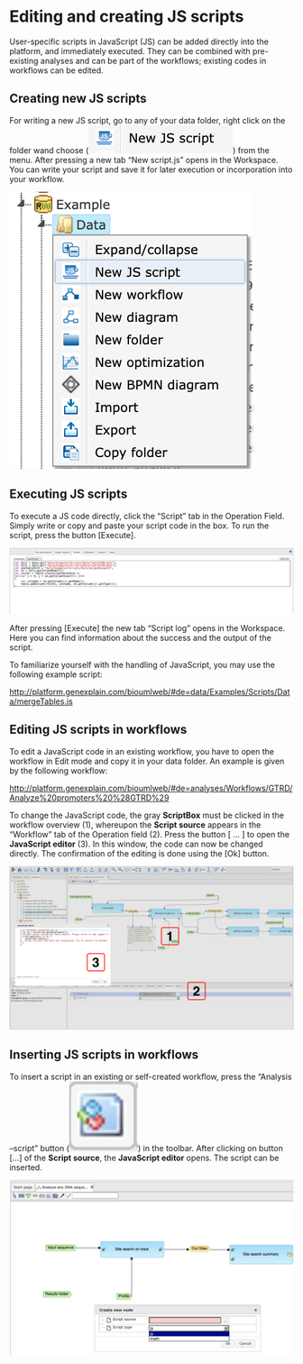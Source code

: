 # Editing and creating JS scripts

User-specific scripts in JavaScript (JS) can be added directly into the
platform, and immediately executed. They can be combined with pre-existing
analyses and can be part of the workflows; existing codes in workflows can be
edited.

## Creating new JS scripts

For writing a new JS script, go to any of your data folder, right click on the folder wand choose (![](new_images/js_scripts/js_scripts1.png)) from the menu. After pressing a new tab “New script.js” opens in the Workspace. You can write your script and save it for later execution or incorporation into your workflow.

![](new_images/js_scripts/js_scripts2.png)

## Executing JS scripts

To execute a JS code directly, click the “Script” tab in the Operation Field.
Simply write or copy and paste your script code in the box. To run the script,
press the button [Execute].

![](new_images/js_scripts/js_scripts3.png)

After pressing [Execute] the new tab “Script log” opens in the Workspace. Here
you can find information about the success and the output of the script.

<!--![](media/cd5c7fb814e51846960f3a5c02f9d6a0.png)-->

To familiarize yourself with the handling of JavaScript, you may use the
following example script:

<http://platform.genexplain.com/bioumlweb/#de=data/Examples/Scripts/Data/mergeTables.js>

## Editing JS scripts in workflows

To edit a JavaScript code in an existing workflow, you have to open the workflow
in Edit mode and copy it in your data folder. An example is given by the
following workflow:

<http://platform.genexplain.com/bioumlweb/#de=analyses/Workflows/GTRD/Analyze%20promoters%20%28GTRD%29>

To change the JavaScript code, the gray **ScriptBox** must be clicked in the
workflow overview (1), whereupon the **Script source** appears in the “Workflow”
tab of the Operation field (2). Press the button [ ... ] to open the
**JavaScript editor** (3). In this window, the code can now be changed directly.
The confirmation of the editing is done using the [Ok] button.

![](new_images/js_scripts/js_scripts4.png)

## Inserting JS scripts in workflows

To insert a script in an existing or self-created workflow, press the “Analysis
–script” button (![](new_images/js_scripts/js_scripts5.png)) in the toolbar. After clicking on button [...] of the **Script source**, the **JavaScript editor** opens. The script can be inserted.

![](new_images/js_scripts/js_scripts6.png)
